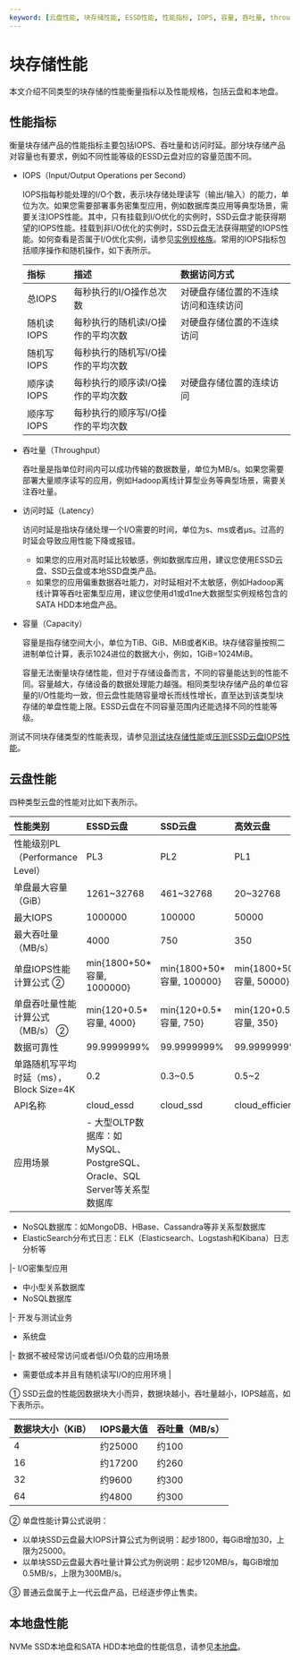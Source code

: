 ```yaml
---
keyword: [云盘性能, 块存储性能, ESSD性能, 性能指标, IOPS, 容量, 吞吐量, throughput]
---
```


# 块存储性能

本文介绍不同类型的块存储的性能衡量指标以及性能规格，包括云盘和本地盘。

## 性能指标

衡量块存储产品的性能指标主要包括IOPS、吞吐量和访问时延。部分块存储产品对容量也有要求，例如不同性能等级的ESSD云盘对应的容量范围不同。

-   IOPS（Input/Output Operations per Second）

    IOPS指每秒能处理的I/O个数，表示块存储处理读写（输出/输入）的能力，单位为次。如果您需要部署事务密集型应用，例如数据库类应用等典型场景，需要关注IOPS性能。其中，只有挂载到I/O优化的实例时，SSD云盘才能获得期望的IOPS性能。挂载到非I/O优化的实例时，SSD云盘无法获得期望的IOPS性能。如何查看是否属于I/O优化实例，请参见[实例规格族](/intl.zh-CN/实例/实例规格族.md)。常用的IOPS指标包括顺序操作和随机操作，如下表所示。

    |指标|描述|数据访问方式|
    |:-|:-|:-----|
    |总IOPS|每秒执行的I/O操作总次数|对硬盘存储位置的不连续访问和连续访问|
    |随机读IOPS|每秒执行的随机读I/O操作的平均次数|对硬盘存储位置的不连续访问|
    |随机写IOPS|每秒执行的随机写I/O操作的平均次数|
    |顺序读IOPS|每秒执行的顺序读I/O操作的平均次数|对硬盘存储位置的连续访问|
    |顺序写IOPS|每秒执行的顺序写I/O操作的平均次数|

-   吞吐量（Throughput）

    吞吐量是指单位时间内可以成功传输的数据数量，单位为MB/s。如果您需要部署大量顺序读写的应用，例如Hadoop离线计算型业务等典型场景，需要关注吞吐量。

-   访问时延（Latency）

    访问时延是指块存储处理一个I/O需要的时间，单位为s、ms或者μs。过高的时延会导致应用性能下降或报错。

    -   如果您的应用对高时延比较敏感，例如数据库应用，建议您使用ESSD云盘、SSD云盘或本地SSD盘类产品。
    -   如果您的应用偏重数据吞吐能力，对时延相对不太敏感，例如Hadoop离线计算等吞吐密集型应用，建议您使用d1或d1ne大数据型实例规格包含的SATA HDD本地盘产品。
-   容量（Capacity）

    容量是指存储空间大小，单位为TiB、GiB、MiB或者KiB。块存储容量按照二进制单位计算，表示1024进位的数据大小，例如，1GiB=1024MiB。

    容量无法衡量块存储性能，但对于存储设备而言，不同的容量能达到的性能不同。容量越大，存储设备的数据处理能力越强。相同类型块存储产品的单位容量的I/O性能均一致，但云盘性能随容量增长而线性增长，直至达到该类型块存储的单盘性能上限。ESSD云盘在不同容量范围内还能选择不同的性能等级。


测试不同块存储类型的性能表现，请参见[测试块存储性能](/intl.zh-CN/块存储/性能/测试块存储性能.md)或[压测ESSD云盘IOPS性能](/intl.zh-CN/块存储/性能/压测ESSD云盘IOPS性能.md)。

## 云盘性能

四种类型云盘的性能对比如下表所示。

|性能类别|ESSD云盘|SSD云盘|高效云盘|普通云盘 ③|
|:---|:-----|:----|:---|------|
|性能级别PL（Performance Level）|PL3|PL2|PL1|PL0|无|无|无|
|单盘最大容量（GiB）|1261~32768|461~32768|20~32768|40~32768|32768|32768|2000|
|最大IOPS|1000000|100000|50000|10000|25000 ①|5000|数百|
|最大吞吐量（MB/s）|4000|750|350|180|300 ①|140|30~40|
|单盘IOPS性能计算公式 ②|min\{1800+50\*容量, 1000000\}|min\{1800+50\*容量, 100000\}|min\{1800+50\*容量, 50000\}|min\{ 1800+12\*容量, 10000 \}|min\{1800+30\*容量, 25000\}|min\{1800+8\*容量, 5000\}|无|
|单盘吞吐量性能计算公式（MB/s） ②|min\{120+0.5\*容量, 4000\}|min\{120+0.5\*容量, 750\}|min\{120+0.5\*容量, 350\}|min\{100+0.25\*容量, 180\}|min\{120+0.5\*容量, 300\}|min\{100+0.15\*容量, 140\}|无|
|数据可靠性|99.9999999%|99.9999999%|99.9999999%|99.9999999%|99.9999999%|99.9999999%|99.9999999%|
|单路随机写平均时延（ms），Block Size=4K|0.2|0.3~0.5|0.5~2|1~3|5~10|
|API名称|cloud\_essd|cloud\_ssd|cloud\_efficiency|cloud|
|应用场景|-   大型OLTP数据库：如MySQL、PostgreSQL、Oracle、SQL Server等关系型数据库
-   NoSQL数据库：如MongoDB、HBase、Cassandra等非关系型数据库
-   ElasticSearch分布式日志：ELK（Elasticsearch、Logstash和Kibana）日志分析等

|-   I/O密集型应用
-   中小型关系数据库
-   NoSQL数据库

|-   开发与测试业务
-   系统盘

|-   数据不被经常访问或者低I/O负载的应用场景
-   需要低成本并且有随机读写I/O的应用环境 |

① SSD云盘的性能因数据块大小而异，数据块越小，吞吐量越小，IOPS越高，如下表所示。

|数据块大小（KiB）|IOPS最大值|吞吐量（MB/s）|
|:---------|:------|:--------|
|4|约25000|约100|
|16|约17200|约260|
|32|约9600|约300|
|64|约4800|约300|

② 单盘性能计算公式说明：

-   以单块SSD云盘最大IOPS计算公式为例说明：起步1800，每GiB增加30，上限为25000。
-   以单块SSD云盘最大吞吐量计算公式为例说明：起步120MB/s，每GiB增加0.5MB/s，上限为300MB/s。

③ 普通云盘属于上一代云盘产品，已经逐步停止售卖。

## 本地盘性能

NVMe SSD本地盘和SATA HDD本地盘的性能信息，请参见[本地盘](/intl.zh-CN/块存储/块存储介绍/本地盘.md)。

